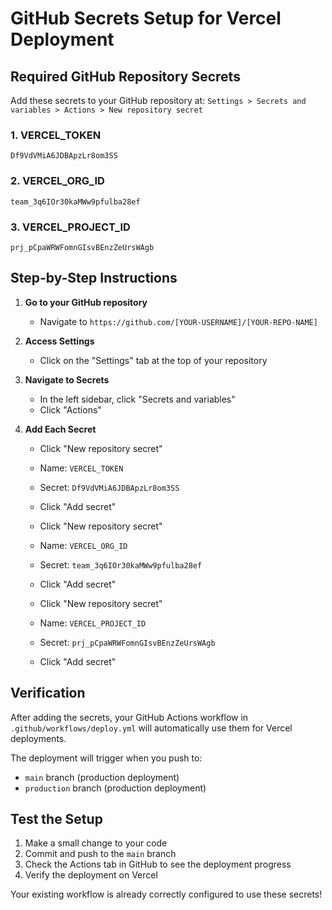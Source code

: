 # GitHub Secrets Setup for Vercel Deployment

## Required GitHub Repository Secrets

Add these secrets to your GitHub repository at: `Settings > Secrets and variables > Actions > New repository secret`

### 1. VERCEL_TOKEN
```
Df9VdVMiA6JDBApzLr8om3SS
```

### 2. VERCEL_ORG_ID
```
team_3q6IOr30kaMWw9pfulba28ef
```

### 3. VERCEL_PROJECT_ID
```
prj_pCpaWRWFomnGIsvBEnzZeUrsWAgb
```

## Step-by-Step Instructions

1. **Go to your GitHub repository**
   - Navigate to `https://github.com/[YOUR-USERNAME]/[YOUR-REPO-NAME]`

2. **Access Settings**
   - Click on the "Settings" tab at the top of your repository

3. **Navigate to Secrets**
   - In the left sidebar, click "Secrets and variables"
   - Click "Actions"

4. **Add Each Secret**
   - Click "New repository secret"
   - Name: `VERCEL_TOKEN`
   - Secret: `Df9VdVMiA6JDBApzLr8om3SS`
   - Click "Add secret"

   - Click "New repository secret"
   - Name: `VERCEL_ORG_ID` 
   - Secret: `team_3q6IOr30kaMWw9pfulba28ef`
   - Click "Add secret"

   - Click "New repository secret"
   - Name: `VERCEL_PROJECT_ID`
   - Secret: `prj_pCpaWRWFomnGIsvBEnzZeUrsWAgb`
   - Click "Add secret"

## Verification

After adding the secrets, your GitHub Actions workflow in `.github/workflows/deploy.yml` will automatically use them for Vercel deployments.

The deployment will trigger when you push to:
- `main` branch (production deployment)
- `production` branch (production deployment)

## Test the Setup

1. Make a small change to your code
2. Commit and push to the `main` branch
3. Check the Actions tab in GitHub to see the deployment progress
4. Verify the deployment on Vercel

Your existing workflow is already correctly configured to use these secrets!
